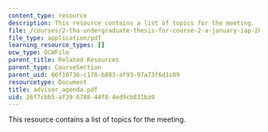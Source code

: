 ```yaml
---
content_type: resource
description: This resource contains a list of topics for the meeting.
file: /courses/2-tha-undergraduate-thesis-for-course-2-a-january-iap-2007/26f7cbb5af39678844f84ed9cb831ba9_advisor_agenda.pdf
file_type: application/pdf
learning_resource_types: []
ocw_type: OCWFile
parent_title: Related Resources
parent_type: CourseSection
parent_uid: 66f10736-c178-b883-af93-97a73f6d1c09
resourcetype: Document
title: advisor_agenda.pdf
uid: 26f7cbb5-af39-6788-44f8-4ed9cb831ba9
---
```

This resource contains a list of topics for the meeting.

